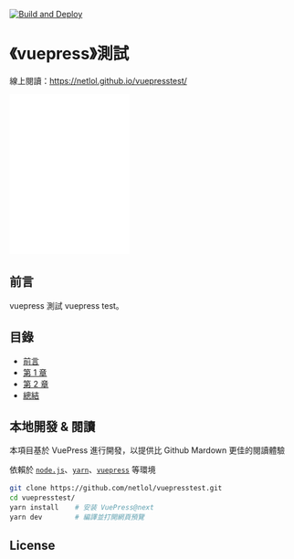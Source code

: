 [![Build and Deploy](https://github.com/netlol/vuepresstest/actions/workflows/CI.yml/badge.svg)](https://github.com/netlol/vuepresstest/actions/workflows/CI.yml)

# 《vuepress》測試

線上閱讀：<https://netlol.github.io/vuepresstest/>

<div style="inline">
  <img src="./docs/cover.jpeg" width="210px" height="280px" />
</div>

## 前言

vuepress 測試 vuepress test。

## 目錄

* [前言](preface.md)
* [第 1 章 ](ch01.md)
* [第 2 章 ](ch02.md)
* [總結](summary.md)

## 本地開發 & 閱讀

本項目基於 VuePress 進行開發，以提供比 Github Mardown 更佳的閱讀體驗

依賴於 [`node.js`][nodejs]、[`yarn`][yarn]、[`vuepress`][vuepress] 等環境

[nodejs]: https://nodejs.org/zh-cn/

[yarn]: https://yarnpkg.com/

[vuepress]: https://v2.vuepress.vuejs.org/zh/

```sh
git clone https://github.com/netlol/vuepresstest.git
cd vuepresstest/
yarn install    # 安装 VuePress@next
yarn dev        # 編譯並打開網頁預覽
```

## License
